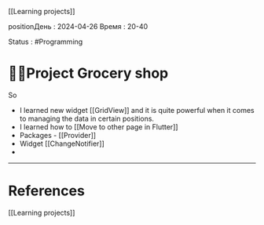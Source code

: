 [[Learning projects]]

positionДень : 2024-04-26 
Время : 20-40

Status : #Programming  


# 👨‍💻Project Grocery shop

So
- I learned new widget [[GridView]] and it is quite powerful when it comes to managing the data in certain positions.
- I learned how to [[Move to other page in Flutter]] 
- Packages - [[Provider]] 
-  Widget [[ChangeNotifier]]
-






---
# References

[[Learning projects]]
